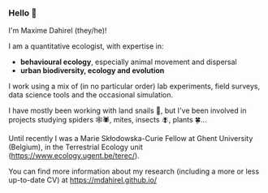 ### Hello 👋

I'm Maxime Dahirel (they/he)!

I am a quantitative ecologist, with expertise in:  
- **behavioural ecology**, especially animal movement and dispersal
- **urban biodiversity, ecology and evolution**
  
I work using a mix of (in no particular order) lab experiments, field surveys, data science tools and the occasional simulation.

I have mostly been working with land snails 🐌, but I've been involved in projects studying spiders 🕸️🕷️, mites, insects 🪰, plants 🍀...

Until recently I was a Marie Skłodowska-Curie Fellow at Ghent University (Belgium), in the Terrestrial Ecology unit (https://www.ecology.ugent.be/terec/).

You can find more information about my research (including a more or less up-to-date CV) at https://mdahirel.github.io/

<!--
**mdahirel/mdahirel** is a ✨ _special_ ✨ repository because its `README.md` (this file) appears on your GitHub profile.

Here are some ideas to get you started:

- 🔭 I’m currently working on ...
- 🌱 I’m currently learning ...
- 👯 I’m looking to collaborate on ...
- 🤔 I’m looking for help with ...
- 💬 Ask me about ...
- 📫 How to reach me: ...
- 😄 Pronouns: ...
- ⚡ Fun fact: ...
-->
